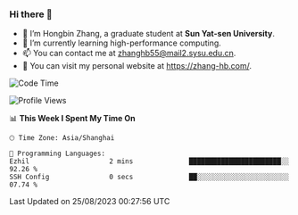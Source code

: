 ### Hi there 👋

- 🔭 I’m Hongbin Zhang, a graduate student at **Sun Yat-sen University**.
- 🌱 I’m currently learning high-performance computing.
- 📫 You can contact me at zhanghb55@mail2.sysu.edu.cn.
- 👀 You can visit my personal website at https://zhang-hb.com/.

<!--START_SECTION:waka-->
![Code Time](http://img.shields.io/badge/Code%20Time-228%20hrs%2010%20mins-blue)

![Profile Views](http://img.shields.io/badge/Profile%20Views-2-blue)

📊 **This Week I Spent My Time On** 

```text
🕑︎ Time Zone: Asia/Shanghai

💬 Programming Languages: 
Ezhil                    2 mins              ███████████████████████░░   92.26 % 
SSH Config               0 secs              ██░░░░░░░░░░░░░░░░░░░░░░░   07.74 % 
```


 Last Updated on 25/08/2023 00:27:56 UTC
<!--END_SECTION:waka-->